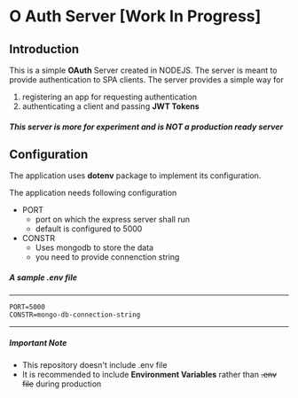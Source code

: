 # O Auth Server [Work In Progress]


## Introduction

This is a simple **OAuth** Server created in NODEJS. The server is meant to provide authentication to SPA clients. The server provides a simple way for

1. registering an app for requesting authentication
2. authenticating a client and passing **JWT Tokens** 

##### This server is more for experiment and is NOT a production ready server

## Configuration

The application uses **dotenv** package to implement its configuration.

The application needs following configuration 

* PORT  
  * port on which the express server shall run
  * default is configured to 5000
* CONSTR 
  * Uses mongodb to store the data
  * you need to provide connenction string
  

##### A sample .env file
***
```text
PORT=5000
CONSTR=mongo-db-connection-string
```
***

##### Important Note

* This repository doesn't include .env file
* It is recommended to include **Environment Variables** rather than ~~.env file~~ during production







   